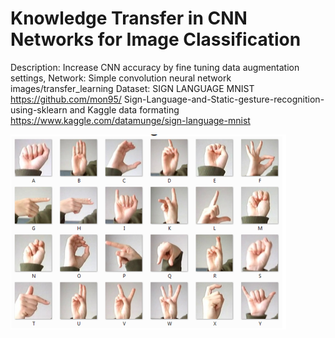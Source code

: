 # Knowledge Transfer in CNN Networks for Image Classification
Description: Increase CNN accuracy by fine tuning data
augmentation settings,
Network: Simple convolution neural network images/transfer_learning
Dataset: SIGN LANGUAGE MNIST
https://github.com/mon95/
Sign-Language-and-Static-gesture-recognition-using-sklearn and Kaggle data formating https://www.kaggle.com/datamunge/sign-language-mnist

![Capture.PNG](Capture.PNG)
